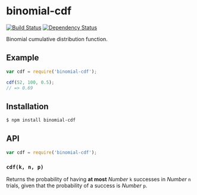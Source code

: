 # binomial-cdf

[![Build Status][travis-svg]][travis]
[![Dependency Status][gemnasium-svg]][gemnasium]

Binomial cumulative distribution function.

## Example

``` javascript
var cdf = require('binomial-cdf');

cdf(52, 100, 0.5);
// => 0.69
```

## Installation

``` bash
$ npm install binomial-cdf
```

## API

``` javascript
var cdf = require('binomial-cdf');
```

### `cdf(k, n, p)`

Returns the probability of having **at most** _Number_ `k` successes in _Number_
`n` trials, given that the probability of a success is _Number_ `p`.


   [travis]: https://travis-ci.org/KenanY/binomial-cdf
   [travis-svg]: https://img.shields.io/travis/KenanY/binomial-cdf.svg
   [gemnasium]: https://gemnasium.com/KenanY/binomial-cdf
   [gemnasium-svg]: https://img.shields.io/gemnasium/KenanY/binomial-cdf.svg